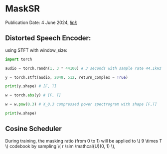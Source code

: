 # MaskSR

Publication Date: 4 June 2024, [_link_](https://arxiv.org/abs/2406.02092)


## Distorted Speech Encoder:

using STFT with window_size:

```python
import torch

audio = torch.randn(1, 3 * 44100) # 3 seconds with sample rate 44.1kHz

y = torch.stft(audio, 2048, 512, return_complex = True)

print(y.shape) # [F, T] 

w = torch.abs(y) # [F, T]

w = w.pow(0.3) # X_0.3 compressed power spectrogram with shape [F,T]

print(w.shape)

```

## Cosine Scheduler

During training, the masking ratio (from 0 to 1) will be applied to \\( 9 \times T \\) codebook by sampling \\( r \sim \mathcal{U}(0, 1) \\),






